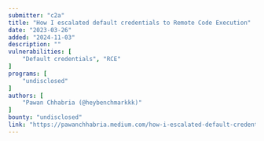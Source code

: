 ```yaml
---
submitter: "c2a"
title: "How I escalated default credentials to Remote Code Execution"
date: "2023-03-26"
added: "2024-11-03"
description: ""
vulnerabilities: [
    "Default credentials", "RCE"
]
programs: [
    "undisclosed"
]
authors: [
    "Pawan Chhabria (@heybenchmarkkk)"
]
bounty: "undisclosed"
link: "https://pawanchhabria.medium.com/how-i-escalated-default-credentials-to-remote-code-execution-1c34504be7a5"
---
```




